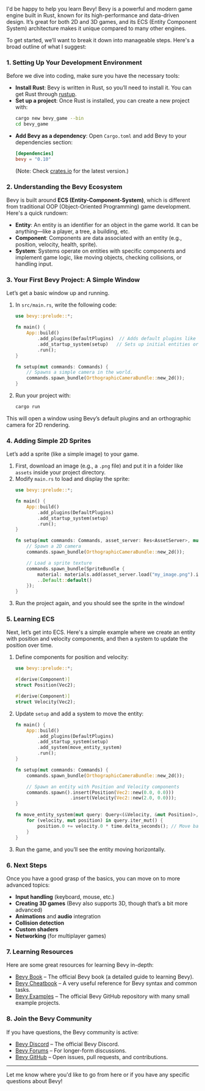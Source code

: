 I'd be happy to help you learn Bevy! Bevy is a powerful and modern game engine built in Rust, known for its high-performance and data-driven design. It’s great for both 2D and 3D games, and its ECS (Entity Component System) architecture makes it unique compared to many other engines.

To get started, we’ll want to break it down into manageable steps. Here's a broad outline of what I suggest:

### 1. **Setting Up Your Development Environment**
Before we dive into coding, make sure you have the necessary tools:
   - **Install Rust**: Bevy is written in Rust, so you’ll need to install it. You can get Rust through [rustup](https://rustup.rs/).
   - **Set up a project**: Once Rust is installed, you can create a new project with:
     ```bash
     cargo new bevy_game --bin
     cd bevy_game
     ```
   - **Add Bevy as a dependency**: Open `Cargo.toml` and add Bevy to your dependencies section:
     ```toml
     [dependencies]
     bevy = "0.10"
     ```
     (Note: Check [crates.io](https://crates.io/crates/bevy) for the latest version.)

### 2. **Understanding the Bevy Ecosystem**
Bevy is built around **ECS (Entity-Component-System)**, which is different from traditional OOP (Object-Oriented Programming) game development. Here's a quick rundown:
   - **Entity**: An entity is an identifier for an object in the game world. It can be anything—like a player, a tree, a building, etc.
   - **Component**: Components are data associated with an entity (e.g., position, velocity, health, sprite).
   - **System**: Systems operate on entities with specific components and implement game logic, like moving objects, checking collisions, or handling input.

### 3. **Your First Bevy Project: A Simple Window**
Let’s get a basic window up and running.

1. In `src/main.rs`, write the following code:
   ```rust
   use bevy::prelude::*;

   fn main() {
       App::build()
           .add_plugins(DefaultPlugins)  // Adds default plugins like windowing, input, etc.
           .add_startup_system(setup)   // Sets up initial entities or resources
           .run();
   }

   fn setup(mut commands: Commands) {
       // Spawns a simple camera in the world.
       commands.spawn_bundle(OrthographicCameraBundle::new_2d());
   }
   ```
2. Run your project with:
   ```bash
   cargo run
   ```

This will open a window using Bevy’s default plugins and an orthographic camera for 2D rendering.

### 4. **Adding Simple 2D Sprites**
Let’s add a sprite (like a simple image) to your game.

1. First, download an image (e.g., a `.png` file) and put it in a folder like `assets` inside your project directory.
2. Modify `main.rs` to load and display the sprite:
   ```rust
   use bevy::prelude::*;

   fn main() {
       App::build()
           .add_plugins(DefaultPlugins)
           .add_startup_system(setup)
           .run();
   }

   fn setup(mut commands: Commands, asset_server: Res<AssetServer>, mut materials: ResMut<Assets<ColorMaterial>>) {
       // Spawn a 2D camera
       commands.spawn_bundle(OrthographicCameraBundle::new_2d());

       // Load a sprite texture
       commands.spawn_bundle(SpriteBundle {
           material: materials.add(asset_server.load("my_image.png").into()),
           ..Default::default()
       });
   }
   ```
3. Run the project again, and you should see the sprite in the window!

### 5. **Learning ECS**
Next, let’s get into ECS. Here's a simple example where we create an entity with position and velocity components, and then a system to update the position over time.

1. Define components for position and velocity:
   ```rust
   use bevy::prelude::*;

   #[derive(Component)]
   struct Position(Vec2);

   #[derive(Component)]
   struct Velocity(Vec2);
   ```

2. Update `setup` and add a system to move the entity:
   ```rust
   fn main() {
       App::build()
           .add_plugins(DefaultPlugins)
           .add_startup_system(setup)
           .add_system(move_entity_system)
           .run();
   }

   fn setup(mut commands: Commands) {
       commands.spawn_bundle(OrthographicCameraBundle::new_2d());

       // Spawn an entity with Position and Velocity components
       commands.spawn().insert(Position(Vec2::new(0.0, 0.0)))
                       .insert(Velocity(Vec2::new(2.0, 0.0)));
   }

   fn move_entity_system(mut query: Query<(&Velocity, &mut Position)>, time: Res<Time>) {
       for (velocity, mut position) in query.iter_mut() {
           position.0 += velocity.0 * time.delta_seconds(); // Move based on velocity
       }
   }
   ```

3. Run the game, and you’ll see the entity moving horizontally.

### 6. **Next Steps**
Once you have a good grasp of the basics, you can move on to more advanced topics:
   - **Input handling** (keyboard, mouse, etc.)
   - **Creating 3D games** (Bevy also supports 3D, though that’s a bit more advanced)
   - **Animations** and **audio** integration
   - **Collision detection**
   - **Custom shaders**
   - **Networking** (for multiplayer games)

### 7. **Learning Resources**
Here are some great resources for learning Bevy in-depth:
   - [Bevy Book](https://bevyengine.org/learn/book/) – The official Bevy book (a detailed guide to learning Bevy).
   - [Bevy Cheatbook](https://bevy-cheatbook.github.io/) – A very useful reference for Bevy syntax and common tasks.
   - [Bevy Examples](https://github.com/bevyengine/bevy/tree/main/examples) – The official Bevy GitHub repository with many small example projects.

### 8. **Join the Bevy Community**
If you have questions, the Bevy community is active:
   - [Bevy Discord](https://discord.gg/bevy) – The official Bevy Discord.
   - [Bevy Forums](https://bevyengine.org/community/) – For longer-form discussions.
   - [Bevy GitHub](https://github.com/bevyengine/bevy) – Open issues, pull requests, and contributions.

---

Let me know where you'd like to go from here or if you have any specific questions about Bevy!
